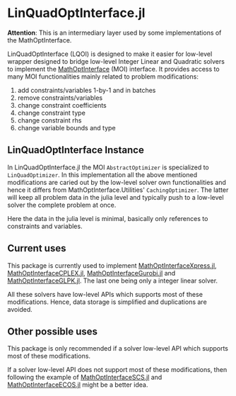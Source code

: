 # LinQuadOptInterface.jl

**Attention**: This is an intermediary layer used by some implementations of the MathOptInterface.

LinQuadOptInterface (LQOI) is designed to make it easier for low-level wrapper designed to bridge low-level Integer Linear and Quadratic solvers to implement the [MathOptInterface](https://github.com/JuliaOpt/MathOptInterface.jl) (MOI) interface. It provides access to many MOI functionalities mainly related to problem modifications:

1. add constraints/variables 1-by-1 and in batches
2. remove constraints/variables
3. change constraint coefficients
4. change constraint type
5. change constraint rhs
6. change variable bounds and type

## LinQuadOptInterface Instance

In LinQuadOptInterface.jl the MOI `AbstractOptimizer` is specialized to `LinQuadOptimizer`. In this implementation all the above mentioned modifications are caried out by the low-level solver own functionalities and hence it differs from MathOptInterface.Utilities' `CachingOptimizer`. The latter will keep all problem data in the julia level and typically push to a low-level solver the complete problem at once.

Here the data in the julia level is minimal, basically only references to constraints and variables.

## Current uses

This package is currently used to implement [MathOptInterfaceXpress.jl](https://github.com/JuliaOpt/MathOptInterfaceXpress.jl), [MathOptInterfaceCPLEX.jl](https://github.com/JuliaOpt/MathOptInterfaceCPLEX.jl), [MathOptInterfaceGurobi.jl](https://github.com/JuliaOpt/MathOptInterfaceGurobi.jl) and [MathOptInterfaceGLPK.jl](https://github.com/JuliaOpt/MathOptInterfaceGLPK.jl). The last one being only a integer linear solver.

All these solvers have low-level APIs which supports most of these modifications. Hence, data storage is simplified and duplications are avoided.

## Other possible uses

This package is only recommended if a solver low-level API which supports most of these modifications.

If a solver low-level API does not support most of these modifications, then following the example of [MathOptInterfaceSCS.jl](https://github.com/JuliaOpt/MathOptInterfaceSCS.jl) and [MathOptInterfaceECOS.jl](https://github.com/JuliaOpt/MathOptInterfaceECOS.jl) might be a better idea.
